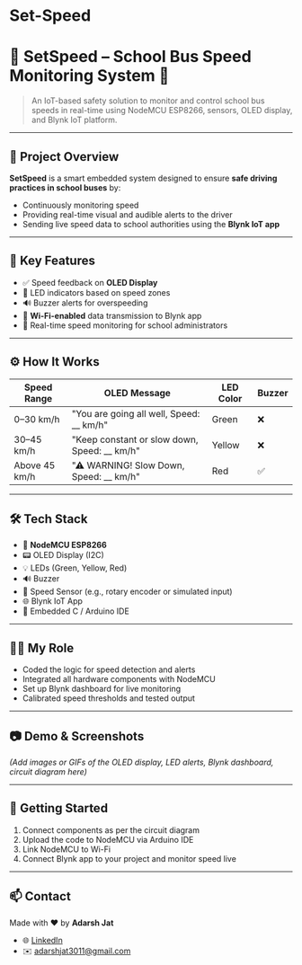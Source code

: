 # Set-Speed
# 🚌 SetSpeed – School Bus Speed Monitoring System 🚦

> An IoT-based safety solution to monitor and control school bus speeds in real-time using NodeMCU ESP8266, sensors, OLED display, and Blynk IoT platform.

---

## 📌 Project Overview

**SetSpeed** is a smart embedded system designed to ensure **safe driving practices in school buses** by:
- Continuously monitoring speed
- Providing real-time visual and audible alerts to the driver
- Sending live speed data to school authorities using the **Blynk IoT app**

---

## 🎯 Key Features

- ✅ Speed feedback on **OLED Display**
- 🚦 LED indicators based on speed zones
- 🔊 Buzzer alerts for overspeeding
- 📡 **Wi-Fi-enabled** data transmission to Blynk app
- 📱 Real-time speed monitoring for school administrators

---

## ⚙️ How It Works

| Speed Range     | OLED Message                              | LED Color | Buzzer |
|-----------------|--------------------------------------------|-----------|--------|
| 0–30 km/h       | "You are going all well, Speed: __ km/h"  | Green     | ❌     |
| 30–45 km/h      | "Keep constant or slow down, Speed: __ km/h" | Yellow  | ❌     |
| Above 45 km/h   | "⚠ WARNING! Slow Down, Speed: __ km/h"    | Red       | ✅     |

---

## 🛠️ Tech Stack

- 🔌 **NodeMCU ESP8266**
- 📟 OLED Display (I2C)
- 💡 LEDs (Green, Yellow, Red)
- 🔊 Buzzer
- 🧭 Speed Sensor (e.g., rotary encoder or simulated input)
- 🌐 Blynk IoT App
- 🔧 Embedded C / Arduino IDE

---

## 👨‍💻 My Role

- Coded the logic for speed detection and alerts
- Integrated all hardware components with NodeMCU
- Set up Blynk dashboard for live monitoring
- Calibrated speed thresholds and tested output

---

## 📷 Demo & Screenshots

*(Add images or GIFs of the OLED display, LED alerts, Blynk dashboard, circuit diagram here)*

---

## 🚀 Getting Started

1. Connect components as per the circuit diagram
2. Upload the code to NodeMCU via Arduino IDE
3. Link NodeMCU to Wi-Fi
4. Connect Blynk app to your project and monitor speed live

---

## 📫 Contact

Made with ❤️ by **Adarsh Jat**

- 🌐 [LinkedIn](https://www.linkedin.com/in/adarsh-jat-39a79a250/)
- ✉️ adarshjat3011@gmail.com 

